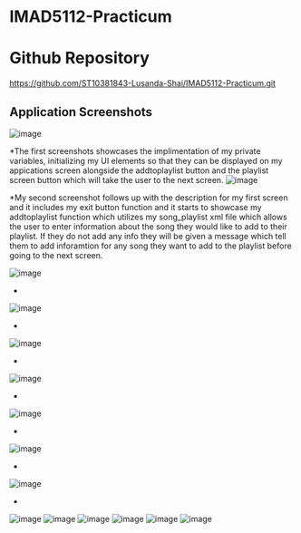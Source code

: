 # IMAD5112-Practicum

# Github Repository

https://github.com/ST10381843-Lusanda-Shai/IMAD5112-Practicum.git

## Application Screenshots
![image](https://github.com/user-attachments/assets/715fe639-6d47-47d7-9833-f90f75e90c73)

*The first  screenshots showcases the implimentation of my private variables, initializing my UI elements so that they can be displayed on my appications screen alongside the addtoplaylist button and the playlist screen button which will take the user to the next screen.
![image](https://github.com/user-attachments/assets/de85bc1f-6b68-4194-948e-4a2772649649)

*My second screenshot follows up with the description for my first screen and it includes my exit button function and it starts to showcase my addtoplaylist function which utilizes my song_playlist xml file which allows the user to enter information about the song they would like to add to their playlist. If they do not add any info they will be given a message which tell them to add inforamtion for any song they want to add to the playlist before going to the next screen.

![image](https://github.com/user-attachments/assets/7e49cb30-390b-4f0b-8453-0bb2f79dbb71)

*
![image](https://github.com/user-attachments/assets/b3f389e6-aa1f-4139-baa7-089b3c80a9ee)

*
![image](https://github.com/user-attachments/assets/f9810bfc-698b-4826-821d-dcdf102074fc)

*
![image](https://github.com/user-attachments/assets/29bd6f24-d038-4e4c-9e28-41a2a44b6e4d)

*
![image](https://github.com/user-attachments/assets/8e4b5968-7889-41fc-a6ca-bba2791549c1)

*
![image](https://github.com/user-attachments/assets/612b9bfb-8a75-4e64-93ba-ad68ba606b6a)

*
![image](https://github.com/user-attachments/assets/977e7624-73a4-4bdb-9b9b-fcd79beb9a19)

*
![image](https://github.com/user-attachments/assets/e8267850-16e6-44d8-b05e-c26dca076089)
![image](https://github.com/user-attachments/assets/08986d51-d578-4f16-85b5-8e610e29c48f)
![image](https://github.com/user-attachments/assets/b56e70a7-a647-4af1-8d32-e045f7ed0340)
![image](https://github.com/user-attachments/assets/c53538d1-97e3-480e-b1b4-19aea9d52c6f)
![image](https://github.com/user-attachments/assets/d1b10a74-35bf-489b-841f-c81a13b90fb9)
![image](https://github.com/user-attachments/assets/974051d4-a2c9-4ce8-bbfb-73e9040d6fdd)
